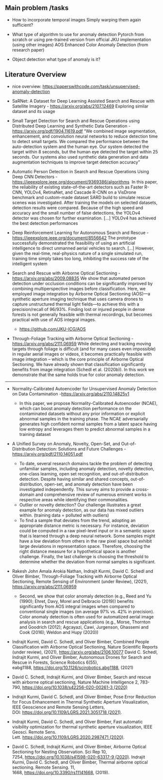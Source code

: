 
## Main problem /tasks




- How to incorporate temporal images
Simply warping them again sufficient?

- What type of algorithm to use for anomaly detection
Pytorch from scratch or using pre-trained version from official JKU implementation (using other images)
AOS Enhanced Color Anomaly Detection (from research paper)

- Object detection what type of anomaly is it?







## Literature Overview

- nice overview: https://paperswithcode.com/task/unsupervised-anomaly-detection




- SaRNet: A Dataset for Deep Learning Assisted Search and Rescue with Satellite Imagery - https://arxiv.org/abs/2107.12469
Exploring similar dataset and its usage

- Small Target Detection for Search and Rescue Operations using Distributed Deep Learning and Synthetic Data Generation - https://arxiv.org/pdf/1904.11619.pdf
“We combined image segmentation, enhancement, and convolution neural networks to reduce detection time to detect small targets. We compared the performance between the auto-detection system and the human eye. Our system detected the target within 8 seconds, but the human eye detected the target within 25 seconds. Our systems also used synthetic data generation and data augmentation techniques to improve target detection accuracy”
- Automatic Person Detection in Search and Rescue Operations Using Deep CNN Detectors - https://ieeexplore.ieee.org/document/9369386/algorithms
 In this paper, the reliability of existing state-of-the-art detectors such as Faster R-CNN, YOLOv4, RetinaNet, and Cascade R-CNN on a VisDrone benchmark and custom-made dataset SARD build to simulate rescue scenes was investigated. After training the models on selected datasets, detection results were compared. Because of the high speed and accuracy and the small number of false detections, the YOLOv4 detector was chosen for further examination. […] YOLOv4 has achieved the best detection performances 

- Deep Reinforcement Learning for Autonomous Search and Rescue - https://ieeexplore.ieee.org/document/8556642
The prototype successfully demonstrated the feasibility of using an artificial intelligence to direct unmanned aerial vehicles to search. […] However, given the real-time, real-physics nature of a single simulated run, training time simply takes too long, inhibiting the success rate of the intelligent system




- Search and Rescue with Airborne Optical Sectioning - https://arxiv.org/abs/2009.08835
We show that automated person detection under occlusion conditions can be significantly improved by combining multiperspective images before classification. Here, we employed image integration by Airborne Optical Sectioning (AOS)—a synthetic aperture imaging technique that uses camera drones to capture unstructured thermal light fields—to achieve this with a precision/recall of 96/93%. Finding lost or injured people in dense forests is not generally feasible with thermal recordings, but becomes practical with use of AOS integral images.
  - https://github.com/JKU-ICG/AOS

- Through-Foliage Tracking with Airborne Optical Sectioning - https://arxiv.org/abs/2111.06959
While detecting and tracking moving targets through foliage is difficult (and for many cases even impossible) in regular aerial images or videos, it becomes practically feasible with image integration – which is the core principle of Airborne Optical Sectioning. We have already shown that classification significantly benefits from image integration (Schedl et al. (2020b)). In this work we demonstrate that the same holds true for color anomaly detection.


---

- Normality-Calibrated Autoencoder for Unsupervised Anomaly Detection on Data Contamination -https://arxiv.org/abs/2110.14825v1
  - In this paper, we propose Normality-Calibrated Autoencoder (NCAE), which can boost anomaly detection performance on the contaminated datasets without any prior information or explicit abnormal samples in the training phase. The NCAE adversarially generates high confident normal samples from a latent space having low entropy and leverages them to predict abnormal samples in a training dataset

- A Unified Survey on Anomaly, Novelty, Open-Set, and Out-of-Distribution Detection: Solutions and Future Challenges - https://arxiv.org/pdf/2110.14051.pdf
  - To date, several research domains tackle the problem of detecting unfamiliar samples, including anomaly detection, novelty detection, one-class learning, open set recognition, and out-of-distribution detection. Despite having similar and shared concepts, out-of-distribution, open-set, and anomaly detection have been investigated independently. This survey aims to provide a cross-domain and comprehensive review of numerous eminent works in respective areas while identifying their commonalities.
  - Outlier or novelty detection? Our challenge illustrates a great example for anomaly detection, as our data has mixed outliers within. (training data = polluted with outliers)
  - To find a sample that deviates from the trend, adopting an appropriate distance metric is necessary. For instance, deviation could be computed in a raw pixel-level input or in a semantic space that is learned through a deep neural network. Some samples might have a low deviation from others in the raw pixel space but exhibit large deviations in representation space. Therefore, choosing the right distance measure for a hypothetical space is another challenge. Finally, the last challenge is choosing the threshold to determine whether the deviation from normal samples is significant.




- Rakesh John Amala Arokia Nathan, Indrajit Kurmi, David C. Schedl and Oliver Bimber, Through-Foliage Tracking with Airborne Optical Sectioning, Remote Sensing of Environment (under Review), (2021), https://arxiv.org/abs/2111.06959
  - Second, we show that color anomaly detection (e.g., Reed and Yu (1990); Ehret, Davy, Morel and Delbracio (2019)) benefits significantly from AOS integral images when compared to conventional single images (on average 97% vs. 42% in precision). Color anomaly detection is often used for automatized aerial image analysis in search and rescue applications (e.g., Morse, Thornton and Goodrich (2012); Agcayazi, Cawi, Jurgenson, Ghassemi and Cook (2016); Weldon and Hupy (2020))
- Indrajit Kurmi, David C. Schedl, and Oliver Bimber, Combined People Classification with Airborne Optical Sectioning, Nature Scientific Reports (under review), (2021), https://arxiv.org/abs/2106.10077
David C. Schedl, Indrajit Kurmi, and Oliver Bimber, Autonomous Drones for Search and Rescue in Forests, Science Robotics 6(55), eabg1188, https://doi.org/10.1126/scirobotics.abg1188, (2021)
- David C. Schedl, Indrajit Kurmi, and Oliver Bimber, Search and rescue with airborne optical sectioning, Nature Machine Intelligence 2, 783-790, https://doi.org/10.1038/s42256-020-00261-3 (2020)
- Indrajit Kurmi, David C. Schedl, and Oliver Bimber, Pose Error Reduction for Focus Enhancement in Thermal Synthetic Aperture Visualization, IEEE Geoscience and Remote Sensing Letters, DOI: https://doi.org/10.1109/LGRS.2021.3051718 (2021).
- Indrajit Kurmi, David C. Schedl, and Oliver Bimber, Fast automatic visibility optimization for thermal synthetic aperture visualization, IEEE Geosci. Remote Sens. Lett. https://doi.org/10.1109/LGRS.2020.2987471 (2020).
- David C. Schedl, Indrajit Kurmi, and Oliver Bimber, Airborne Optical Sectioning for Nesting Observation. Sci Rep 10, 7254, https://doi.org/10.1038/s41598-020-63317-9 (2020).
Indrajit Kurmi, David C. Schedl, and Oliver Bimber, Thermal airborne optical sectioning. Remote Sensing. 11, 1668, https://doi.org/10.3390/rs11141668, (2019).


